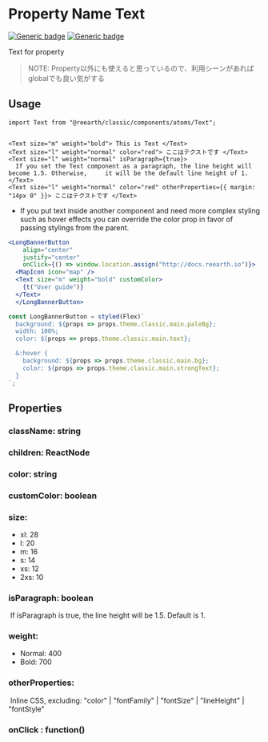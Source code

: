 # Property Name Text
[![Generic badge](https://img.shields.io/badge/GROUP-property-yellow.svg)]()
[![Generic badge](https://img.shields.io/badge/SIZE-atom-blue.svg)]()

Text for property

> NOTE: Property以外にも使えると思っているので、利用シーンがあればglobalでも良い気がする

## Usage

```tsx
import Text from "@reearth/classic/components/atoms/Text";


<Text size="m" weight="bold"> This is Text </Text>
<Text size="l" weight="normal" color="red"> ここはテクストです </Text>
<Text size="l" weight="normal" isParagraph={true}>
  If you set the Text component as a paragraph, the line height will become 1.5. Otherwise, 	it will be the default line height of 1. 
</Text>
<Text size="l" weight="normal" color="red" otherProperties={{ margin: "14px 0" }}> ここはテクストです </Text>
```



- If you put text inside another component and need more complex styling such as hover effects you can override the color prop in favor of passing stylings from the parent.

```jsx
<LongBannerButton
    align="center"
    justify="center"
    onClick={() => window.location.assign("http://docs.reearth.io")}>
  <MapIcon icon="map" />
  <Text size="m" weight="bold" customColor>
    {t("User guide")}
  </Text>
  </LongBannerButton>

const LongBannerButton = styled(Flex)`
  background: ${props => props.theme.classic.main.paleBg};
  width: 100%;
  color: ${props => props.theme.classic.main.text};

  &:hover {
    background: ${props => props.theme.classic.main.bg};
    color: ${props => props.theme.classic.main.strongText};
  }
`;
```



## Properties

### className: string

### children: ReactNode

### color: string

### customColor: boolean

### size: 

- xl: 28
- l: 20
- m: 16
- s: 14
- xs: 12
- 2xs: 10

### isParagraph: boolean

​	If isParagraph is true, the line height will be 1.5. Default is 1.

### weight:

- Normal: 400
- Bold: 700

### otherProperties: 

​	Inline CSS, excluding: "color" | "fontFamily" | "fontSize" | "lineHeight" | "fontStyle"

### onClick : function()



